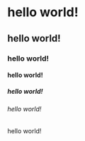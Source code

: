 # hello world!
## hello world!
### hello world!
#### hello world!
##### hello world!
###### hello world!

hello world!
